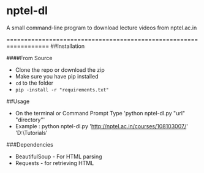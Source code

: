 # nptel-dl
A small command-line program to download lecture videos from nptel.ac.in 

==================================================================
##Installation

####From Source
* Clone the repo or download the zip
* Make sure you have pip installed
* `cd` to the folder
* `pip -install -r "requirements.txt"`

##Usage
* On the terminal or Command Prompt Type
  'python nptel-dl.py "url" "directory"'
* Example : python nptel-dl.py 'http://nptel.ac.in/courses/108103007/' 'D:\Tutorials'
  
###Dependencies
* BeautifulSoup - For HTML parsing
* Requests - for retrieving HTML
